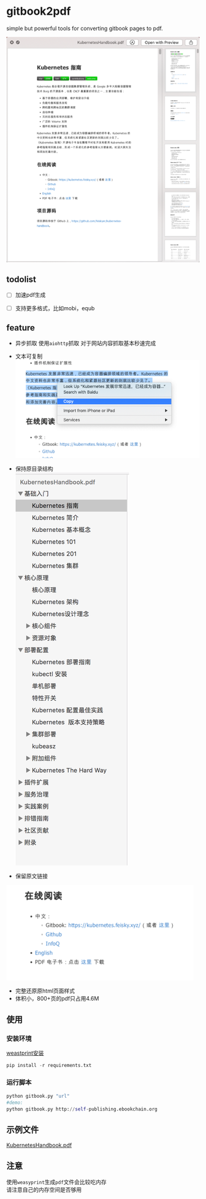 # gitbook2pdf

simple but powerful tools for converting gitbook pages to pdf.

![](./screenshots/cover.png)

## todolist

- [ ] 加速pdf生成
- [ ] 支持更多格式，比如mobi，equb


## feature
- 异步抓取
使用`aiohttp`抓取 
对于网站内容抓取基本秒速完成

- 文本可复制  
![](./screenshots/copy-feature.png)
- 保持原目录结构  
![](./screenshots/index.png)

- 保留原文链接

![](./screenshots/link-feature.png)

- 完整还原原html页面样式
- 体积小，800+页的pdf只占用4.6M


## 使用

### 安装环境

[weastprint安装](https://weasyprint.readthedocs.io/en/latest/install.html#linux)
```python
pip install -r requirements.txt
```
### 运行脚本
```python
python gitbook.py "url"
#demo:
python gitbook.py http://self-publishing.ebookchain.org
```

## 示例文件

[KubernetesHandbook.pdf](http://cdn2.xhyuan.co/KubernetesHandbook.pdf)

## 注意
使用`weasyprint`生成`pdf`文件会比较吃内存  
请注意自己的内存空间是否够用  
